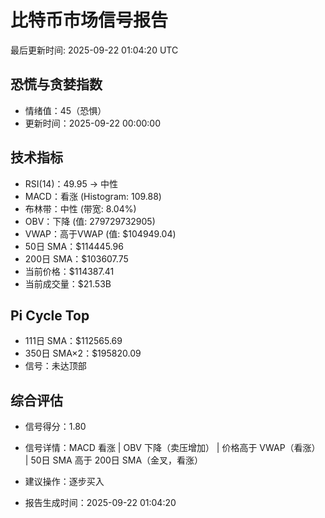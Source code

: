 # 比特币市场信号报告

最后更新时间: 2025-09-22 01:04:20 UTC

## 恐慌与贪婪指数
- 情绪值：45（恐惧）
- 更新时间：2025-09-22 00:00:00

## 技术指标
- RSI(14)：49.95 → 中性
- MACD：看涨 (Histogram: 109.88)
- 布林带：中性 (带宽: 8.04%)
- OBV：下降 (值: 279729732905)
- VWAP：高于VWAP (值: $104949.04)
- 50日 SMA：$114445.96
- 200日 SMA：$103607.75
- 当前价格：$114387.41
- 当前成交量：$21.53B

## Pi Cycle Top
- 111日 SMA：$112565.69
- 350日 SMA×2：$195820.09
- 信号：未达顶部

## 综合评估
- 信号得分：1.80
- 信号详情：MACD 看涨 | OBV 下降（卖压增加） | 价格高于 VWAP（看涨） | 50日 SMA 高于 200日 SMA（金叉，看涨）
- 建议操作：逐步买入

- 报告生成时间：2025-09-22 01:04:20